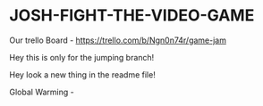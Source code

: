 # JOSH-FIGHT-THE-VIDEO-GAME

Our trello Board - https://trello.com/b/Ngn0n74r/game-jam

Hey this is only for the jumping branch!

Hey look a new thing in the readme file!

Global Warming - 

